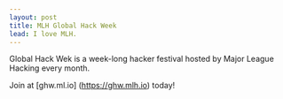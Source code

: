```yaml
---
layout: post
title: MLH Global Hack Week
lead: I love MLH.
---
```



Global Hack Wek is a week-long hacker festival hosted by Major League Hacking every month.

Join at [ghw.ml.io] (https://ghw.mlh.io) today!